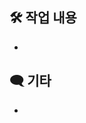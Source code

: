 <!-- PR 제목 양식 예시: [AIR-N] 회원 기능 도메인 -->

## 🛠️ 작업 내용
-

## 🗨️ 기타

<!-- PR 포인트 혹은 궁금한 점 등등 적어주시면 됩니다. 없으시면 지워주세요 -->
-  